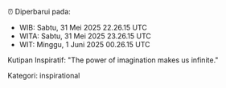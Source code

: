 ⏰ Diperbarui pada:
- WIB: Sabtu, 31 Mei 2025 22.26.15 UTC
- WITA: Sabtu, 31 Mei 2025 23.26.15 UTC
- WIT: Minggu, 1 Juni 2025 00.26.15 UTC

Kutipan Inspiratif:
"The power of imagination makes us infinite."


Kategori: inspirational

